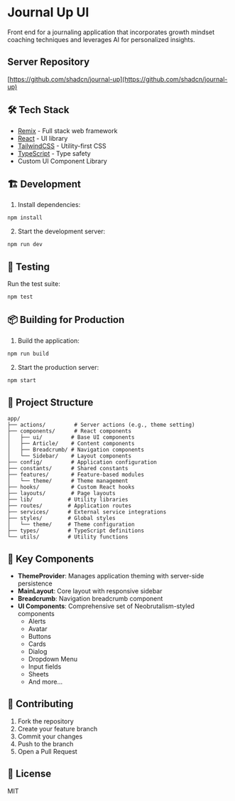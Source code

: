 # Journal Up UI

Front end for a journaling application that incorporates growth mindset coaching techniques and leverages AI for personalized insights.

## Server Repository

[https://github.com/shadcn/journal-up](https://github.com/shadcn/journal-up)

## 🛠 Tech Stack

- [Remix](https://remix.run/docs) - Full stack web framework
- [React](https://reactjs.org/) - UI library
- [TailwindCSS](https://tailwindcss.com/) - Utility-first CSS
- [TypeScript](https://www.typescriptlang.org/) - Type safety
- Custom UI Component Library

## 🏗 Development

1. Install dependencies:

```bash
npm install
```

2. Start the development server:

```bash
npm run dev
```

## 🧪 Testing

Run the test suite:

```bash
npm test
```

## 📦 Building for Production

1. Build the application:

```bash
npm run build
```

2. Start the production server:

```bash
npm start
```

## 📁 Project Structure

```
app/
├── actions/         # Server actions (e.g., theme setting)
├── components/      # React components
│   ├── ui/         # Base UI components
│   ├── Article/    # Content components
│   ├── Breadcrumb/ # Navigation components
│   └── Sidebar/    # Layout components
├── config/         # Application configuration
├── constants/      # Shared constants
├── features/       # Feature-based modules
│   └── theme/      # Theme management
├── hooks/          # Custom React hooks
├── layouts/        # Page layouts
├── lib/           # Utility libraries
├── routes/        # Application routes
├── services/      # External service integrations
├── styles/        # Global styles
│   └── theme/     # Theme configuration
├── types/         # TypeScript definitions
└── utils/         # Utility functions
```

## 🎯 Key Components

- **ThemeProvider**: Manages application theming with server-side persistence
- **MainLayout**: Core layout with responsive sidebar
- **Breadcrumb**: Navigation breadcrumb component
- **UI Components**: Comprehensive set of Neobrutalism-styled components
  - Alerts
  - Avatar
  - Buttons
  - Cards
  - Dialog
  - Dropdown Menu
  - Input fields
  - Sheets
  - And more...

## 🤝 Contributing

1. Fork the repository
2. Create your feature branch
3. Commit your changes
4. Push to the branch
5. Open a Pull Request

## 📝 License

MIT
